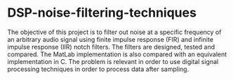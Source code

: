 # DSP-noise-filtering-techniques
The objective of this project is to filter out noise at a specific frequency of an arbitrary audio signal using finite impulse response (FIR) and infinite impulse response (IIR) notch filters. The filters are designed, tested and compared. The MatLab implementation is also compared with an equivalent implementation in C. The problem is relevant in order to use digital signal processing techniques in order to process data after sampling.
